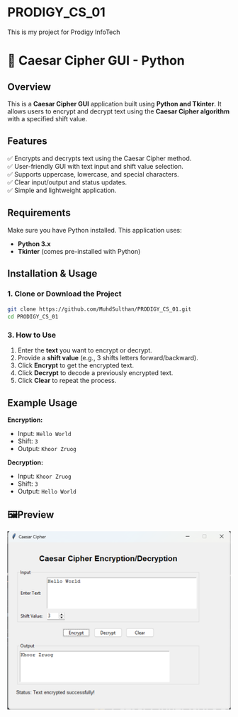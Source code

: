 
# PRODIGY_CS_01  
This is my project for Prodigy InfoTech

# 🔐 Caesar Cipher GUI - Python

## Overview
This is a **Caesar Cipher GUI** application built using **Python and Tkinter**. It allows users to encrypt and decrypt text using the **Caesar Cipher algorithm** with a specified shift value.

## Features
✅ Encrypts and decrypts text using the Caesar Cipher method.  
✅ User-friendly GUI with text input and shift value selection.  
✅ Supports uppercase, lowercase, and special characters.  
✅ Clear input/output and status updates.  
✅ Simple and lightweight application.

## Requirements
Make sure you have Python installed. This application uses:
- **Python 3.x**
- **Tkinter** (comes pre-installed with Python)

## Installation & Usage

### 1. Clone or Download the Project
```bash
git clone https://github.com/MuhdSulthan/PRODIGY_CS_01.git
cd PRODIGY_CS_01
```

### 3. How to Use
1. Enter the **text** you want to encrypt or decrypt.
2. Provide a **shift value** (e.g., 3 shifts letters forward/backward).
3. Click **Encrypt** to get the encrypted text.
4. Click **Decrypt** to decode a previously encrypted text.
5. Click **Clear** to repeat the process.

## Example Usage
**Encryption:**  
  - Input: `Hello World`
  - Shift: `3`
  - Output: `Khoor Zruog`

**Decryption:**  
  - Input: `Khoor Zruog`
  - Shift: `3`
  - Output: `Hello World`
## 🖼️Preview
![Caesar Cipher GUI](ceaser_cipherApp.png)
    
